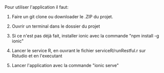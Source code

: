 Pour utiliser l'application il faut:

1. Faire un git clone ou downloader le .ZIP du projet.

2. Ouvrir un terminal dans le dossier du projet

2. Si ce n'est pas déjà fait, installer ionic avec la commande "npm install -g ionic"

3. Lancer le service R, en ouvrant le fichier serviceR/runRestful.r sur Rstudio et en l'executant 

4. Lancer l'application avec la commande "ionic serve" 


